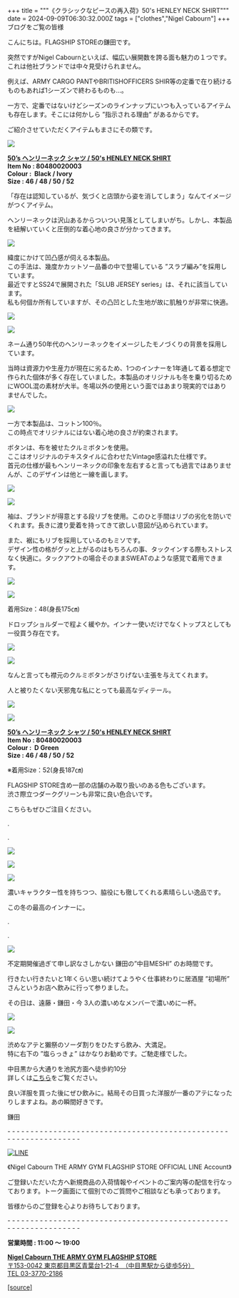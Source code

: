 +++
title = """《クラシックなピースの再入荷》50's HENLEY NECK SHIRT"""
date = 2024-09-09T06:30:32.000Z
tags = ["clothes","Nigel Cabourn"]
+++
ブログをご覧の皆様

こんにちは。FLAGSHIP STOREの鎌田です。

突然ですがNigel Cabournといえば、幅広い展開数を誇る面も魅力の１つです。これは他社ブランドでは中々見受けられません。

例えば、ARMY CARGO PANTやBRITISHOFFICERS SHIR等の定番で在り続けるものもあれば1シーズンで終わるものも…。

一方で、定番ではないけどシーズンのラインナップにいつも入っているアイテムも存在します。そこには何かしら ”指示される理由” があるからです。

ご紹介させていただくアイテムもまさにその類です。

![](https://cdn.shopify.com/s/files/1/0094/9295/5196/files/IMG_3084_a68e56a9-863b-4bad-94fa-7bb5f5f295ff_480x480.jpg?v=1725785404)

[**50’s ヘンリーネック シャツ / 50's HENLEY NECK SHIRT**](https://cabourn.jp/products/80490020003)  
**Item No : 80480020003**  
**Colour :  Black / Ivory**  
**Size : 46 / 48 / 50 / 52** 

「存在は認知しているが、気づくと店頭から姿を消してしまう」なんてイメージがつくアイテム。

ヘンリーネックは沢山あるからついつい見落としてしまいがち。しかし、本製品を紐解いていくと圧倒的な着心地の良さが分かってきます。

![](https://cdn.shopify.com/s/files/1/0094/9295/5196/files/IMG_3085_480x480.jpg?v=1725785402)

緯度にかけて凹凸感が伺える本製品。  
この手法は、幾度かカットソー品番の中で登場している ”スラブ編み”を採用しています。  
最近ですとSS24で展開された「SLUB JERSEY series」は、それに該当しています。  
私も何個か所有していますが、その凸凹とした生地が故に肌触りが非常に快適。

![](https://cdn.shopify.com/s/files/1/0094/9295/5196/files/IMG_2144_480x480.jpg?v=1725785402)

![](https://cdn.shopify.com/s/files/1/0094/9295/5196/files/IMG_3086_dfe0fa7b-e47b-46e2-a953-70ee63cc5bd8_480x480.jpg?v=1725785402)

ネーム通り50年代のヘンリーネックをイメージしたモノづくりの背景を採用しています。

当時は資源力や生産力が現在に劣るため、1つのインナーを1年通して着る想定で作られた個体が多く存在していました。本製品のオリジナルも冬を乗り切るためにWOOL混の素材が大半。冬場以外の使用という面ではあまり現実的ではありませんでした。

![](https://cdn.shopify.com/s/files/1/0094/9295/5196/files/IMG_2155_480x480.jpg?v=1725785405)

一方で本製品は、コットン100％。  
この時点でオリジナルにはない着心地の良さが約束されます。

ボタンは、布を被せたクルミボタンを使用。  
ここはオリジナルのテキスタイルに合わせたVintage感溢れた仕様です。  
首元の仕様が最もヘンリーネックの印象を左右すると言っても過言ではありませんが、このデザインは他と一線を画します。

![](https://cdn.shopify.com/s/files/1/0094/9295/5196/files/IMG_2139_480x480.jpg?v=1725785400)

![](https://cdn.shopify.com/s/files/1/0094/9295/5196/files/IMG_2164_480x480.jpg?v=1725785405)

袖は、ブランドが得意とする段リブを使用。このひと手間はリブの劣化を防いでくれます。長きに渡り愛着を持ってきて欲しい意図が込められています。

また、裾にもリブを採用しているのもミソです。  
デザイン性の格がグッと上がるのはもちろんの事、タックインする際もストレスなく快適に。タックアウトの場合そのままSWEATのような感覚で着用できます。

![](https://cdn.shopify.com/s/files/1/0094/9295/5196/files/IMG_2114_480x480.jpg?v=1725785403)

![](https://cdn.shopify.com/s/files/1/0094/9295/5196/files/IMG_2140_8576f328-7a8d-48f7-949a-a7d722eb9a14_480x480.jpg?v=1725785403)

着用Size：48(身長175㎝)

ドロップショルダーで程よく緩やか。インナー使いだけでなくトップスとしても一役買う存在です。

![](https://cdn.shopify.com/s/files/1/0094/9295/5196/files/IMG_2208_4f27b724-9d30-4bde-8c4a-0afc0e528dcc_480x480.jpg?v=1725785403)

![](https://cdn.shopify.com/s/files/1/0094/9295/5196/files/IMG_2229_087d833f-bac5-4c78-b031-58ae08dee247_480x480.jpg?v=1725785616)

なんと言っても襟元のクルミボタンがさりげない主張を与えてくれます。

人と被りたくない天邪鬼な私にとっても最高なディテール。

![](https://cdn.shopify.com/s/files/1/0094/9295/5196/files/IMG_2019_1926728d-1d51-4a36-91ba-e2f0de1f6b85_480x480.jpg?v=1725785399)

![](https://cdn.shopify.com/s/files/1/0094/9295/5196/files/IMG_2007_480x480.jpg?v=1725785398)

[**50’s ヘンリーネック シャツ / 50's HENLEY NECK SHIRT**](https://cabourn.jp/products/80490020003)  
**Item No : 80480020003**  
**Colour :  D Green**  
**Size : 46 / 48 / 50 / 52** 

※着用Size：52(身長187㎝)

FLAGSHIP STORE含め一部の店舗のみ取り扱いのある色もございます。  
渋さ際立つダークグリーンも非常に良い色合いです。

こちらもぜひご注目ください。

.

.

![](https://cdn.shopify.com/s/files/1/0094/9295/5196/files/IMG_2119_91a7e40a-0376-43b2-b469-8fbd96e55bbd_480x480.jpg?v=1725785400)

![](https://cdn.shopify.com/s/files/1/0094/9295/5196/files/IMG_2272_03703b22-3d35-40da-912c-928470939bf4_480x480.jpg?v=1725785401)

![](https://cdn.shopify.com/s/files/1/0094/9295/5196/files/IMG_2019_480x480.jpg?v=1725785398)

濃いキャラクター性を持ちつつ、脇役にも徹してくれる素晴らしい逸品です。

この冬の最高のインナーに。

.

.

![](https://cdn.shopify.com/s/files/1/0094/9295/5196/files/IMG_3263_480x480.jpg?v=1725862395)

不定期開催過ぎて申し訳なさしかない 鎌田の”中目MESHI” のお時間です。

行きたい行きたいと1年くらい思い続けてようやく仕事終わりに居酒屋 ”初場所” さんというお店へ飲みに行って参りました。

その日は、遠藤・鎌田・今 3人の濃いめなメンバーで濃いめに一杯。

![](https://cdn.shopify.com/s/files/1/0094/9295/5196/files/IMG_3078_480x480.jpg?v=1725862396)

![](https://cdn.shopify.com/s/files/1/0094/9295/5196/files/IMG_3262_e20ab792-fa41-49af-b3f8-adc1883c58c0_480x480.jpg?v=1725862396)

渋めなアテと獺祭のソーダ割りをひたすら飲み、大満足。  
特に右下の ”塩らっきょ” はかなりお勧めです。ご馳走様でした。

中目黒から大通りを池尻方面へ徒歩約10分  
詳しくは[こちら](https://www.google.co.jp/maps/place/%E5%88%9D%E5%A0%B4%E6%89%80+%E4%B8%AD%E7%9B%AE%E9%BB%92/@35.6479886,139.6915267,17z/data=!3m1!4b1!4m6!3m5!1s0x60188b86994eda8f:0xfcf1aecf6a358889!8m2!3d35.6479843!4d139.6941016!16s%2Fg%2F11q1v85jlh?entry=ttu&g_ep=EgoyMDI0MDkwNC4wIKXMDSoASAFQAw%3D%3D)をご覧ください。

良い洋服を買った後にぜひ飲みに。結局その日買った洋服が一番のアテになったりしますよね。あの瞬間好きです。

鎌田

\- - - - - - - - - - - - - - - - - - - - - - - - - - - - - - - - - - - - - - - - - - - - - - - - - - - - - - - - - - - - - - - -  

[![LINE](https://cdn.shopify.com/s/files/1/0094/9295/5196/files/ja_600x600.png?v=1631941030)](https://lin.ee/NpdpRpF)

《Nigel Cabourn THE ARMY GYM FLAGSHIP STORE OFFICIAL LINE Account》

ご登録いただいた方へ新規商品の入荷情報やイベントのご案内等の配信を行なっております。トーク画面にて個別でのご質問やご相談なども承っております。

皆様からのご登録を心よりお待ちしております。

\- - - - - - - - - - - - - - - - - - - - - - - - - - - - - - - - - - - - - - - - - - - - - - - - - - - - - - - - - - - - - - - - 

**営業時間 : 11:00 〜 19:00**

[**Nigel Cabourn THE ARMY GYM FLAGSHIP STORE**](https://cabourn.jp/pages/flagship)  
[〒153-0042 東京都目黒区青葉台1-21-4　（中目黒駅から徒歩5分）](https://cabourn.jp/pages/flagship)  
[TEL 03-3770-2186](https://cabourn.jp/pages/flagship)

[[source]](https://cabourn.jp/blogs/shop-info/flagship20240909)
